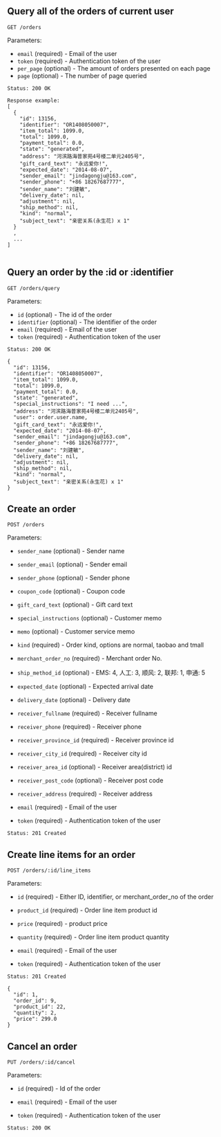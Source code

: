 ## Query all of the orders of current user

```
GET /orders
```

Parameters:

+ `email` (required)                   - Email of the user
+ `token` (required)                   - Authentication token of the user
+ `per_page` (optional)                   - The amount of orders presented on each page
+ `page` (optional)                       - The number of page queried

```
Status: 200 OK

Response example:
[
  {
    "id": 13156, 
    "identifier": "OR1408050007", 
    "item_total": 1099.0,
    "total": 1099.0,
    "payment_total": 0.0, 
    "state": "generated", 
    "address": "河滨路海普家苑4号楼二单元2405号", 
    "gift_card_text": "永远爱你!", 
    "expected_date": "2014-08-07", 
    "sender_email": "jindagongju@163.com", 
    "sender_phone": "+86 18267687777", 
    "sender_name": "刘建敏", 
    "delivery_date": nil, 
    "adjustment": nil,
    "ship_method": nil, 
    "kind": "normal", 
    "subject_text": "亲密关系(永生花) x 1"
  }
  ,
  ...
]
 
```

## Query an order by the :id or :identifier

```
GET /orders/query
```

Parameters:

+ `id` (optional)                     - The id of the order 
+ `identifier` (optional)             - The identifier of the order 
+ `email` (required)                  - Email of the user
+ `token` (required)                  - Authentication token of the user

```
Status: 200 OK

{
  "id": 13156, 
  "identifier": "OR1408050007", 
  "item_total": 1099.0,
  "total": 1099.0,
  "payment_total": 0.0, 
  "state": "generated", 
  "special_instructions": "I need ...", 
  "address": "河滨路海普家苑4号楼二单元2405号", 
  "user": order.user.name, 
  "gift_card_text": "永远爱你!", 
  "expected_date": "2014-08-07", 
  "sender_email": "jindagongju@163.com", 
  "sender_phone": "+86 18267687777", 
  "sender_name": "刘建敏", 
  "delivery_date": nil, 
  "adjustment": nil,
  "ship_method": nil, 
  "kind": "normal", 
  "subject_text": "亲密关系(永生花) x 1"
}
```

## Create an order

```
POST /orders
```

Parameters:

+ `sender_name` (optional)            - Sender name
+ `sender_email` (optional)           - Sender email
+ `sender_phone` (optional)           - Sender phone
+ `coupon_code` (optional)            - Coupon code
+ `gift_card_text` (optional)         - Gift card text
+ `special_instructions` (optional)   - Customer memo
+ `memo` (optional)                   - Customer service memo
+ `kind` (required)                   - Order kind, options are normal, taobao and tmall
+ `merchant_order_no` (required)      - Merchant order No.
+ `ship_method_id` (optional)         - EMS: 4, 人工: 3, 顺风: 2, 联邦: 1, 申通: 5
+ `expected_date` (optional)          - Expected arrival date
+ `delivery_date` (optional)          - Delivery date
+ `receiver_fullname` (required)      - Receiver fullname
+ `receiver_phone` (required)         - Receiver phone
+ `receiver_province_id` (required)   - Receiver province id
+ `receiver_city_id` (required)       - Receiver city id
+ `receiver_area_id` (optional)       - Receiver area(district) id
+ `receiver_post_code` (optional)     - Receiver post code
+ `receiver_address` (required)       - Receiver address

+ `email` (required)                  - Email of the user
+ `token` (required)                  - Authentication token of the user

```
Status: 201 Created
```

## Create line items for an order

```
POST /orders/:id/line_items
```

Parameters:

+ `id` (required)                     - Either ID, identifier, or merchant_order_no of the order
+ `product_id` (required)             - Order line item product id
+ `price` (required)                  - product price
+ `quantity` (required)               - Order line item product quantity

+ `email` (required)                  - Email of the user
+ `token` (required)                  - Authentication token of the user
```
Status: 201 Created

{
  "id": 1,
  "order_id": 9,
  "product_id": 22,
  "quantity": 2,
  "price": 299.0
}
```

## Cancel an order

```
PUT /orders/:id/cancel
```

Parameters:

+ `id` (required)                     - Id of the order

+ `email` (required)                  - Email of the user
+ `token` (required)                  - Authentication token of the user

```
Status: 200 OK
```
